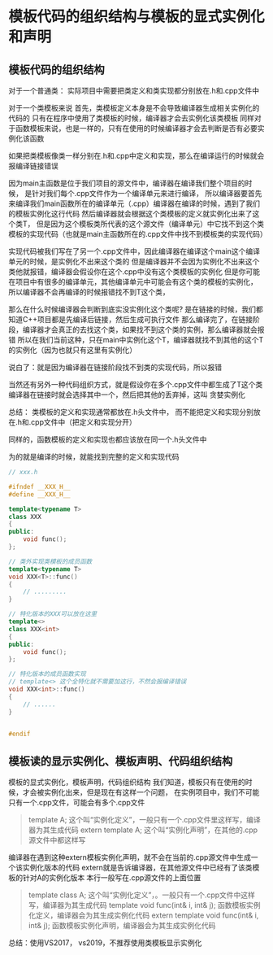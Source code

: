 # 模板代码的组织结构与模板的显式实例化和声明

## 模板代码的组织结构

对于一个普通类：
实际项目中需要把类定义和类实现都分别放在.h和.cpp文件中

对于一个类模板来说
首先，类模板定义本身是不会导致编译器生成相关实例化的代码的
只有在程序中使用了类模板的时候，编译器才会去实例化该类模板
同样对于函数模板来说，也是一样的，只有在使用的时候编译器才会去判断是否有必要实例化该函数

如果把类模板像类一样分别在.h和.cpp中定义和实现，那么在编译运行的时候就会报编译链接错误

因为main主函数是位于我们项目的源文件中，编译器在编译我们整个项目的时候，
是针对我们每个.cpp文件作为一个编译单元来进行编译，
所以编译器要首先来编译我们main函数所在的编译单元（.cpp）编译器在编译的时候，遇到了我们的模板实例化这行代码
然后编译器就会根据这个类模板的定义就实例化出来了这个类T<int>，
但是因为这个模板类所代表的这个源文件（编译单元）中它找不到这个类模板的实现代码（也就是main主函数所在的.cpp文件中找不到模板类的实现代码）

实现代码被我们写在了另一个.cpp文件中，因此编译器在编译这个main这个编译单元的时候，是实例化不出来这个类的
但是编译器并不会因为实例化不出来这个类他就报错，编译器会假设你在这个.cpp中没有这个类模板的实例化
但是你可能在项目中有很多的编译单元，其他编译单元中可能会有这个类的模板的实例化，
所以编译器不会再编译的时候报错找不到T<int>这个类，

那么在什么时候编译器会判断到底实没实例化这个类呢?
是在链接的时候，我们都知道C++项目都是先编译后链接，然后生成可执行文件
那么编译完了，在链接阶段，编译器才会真正的去找这个类，如果找不到这个类的实例，那么编译器就会报错
所以在我们当前这种，只在main中实例化这个T<int>，编译器就找不到其他的这个T<int>的实例化（因为也就只有这里有实例化）

说白了：就是因为编译器在链接阶段找不到类的实现代码，所以报错

当然还有另外一种代码组织方式，就是假设你在多个.cpp文件中都生成了T<int>这个类
编译器在链接时就会选择其中一个，然后把其他的丢弃掉，这叫 贪婪实例化

总结：
类模板的定义和实现通常都放在.h头文件中，
而不能把定义和实现分别放在.h和.cpp文件中（把定义和实现分开）

同样的，函数模板的定义和实现也都应该放在同一个.h头文件中

为的就是编译的时候，就能找到完整的定义和实现代码

```c++
// xxx.h

#ifndef __XXX_H__
#define __XXX_H__

template<typename T>
class XXX
{
public:
    void func();
};

// 类外实现类模板的成员函数
template<typename T>
void XXX<T>::func()
{
    // .........
}

// 特化版本的XXX可以放在这里
template<>
class XXX<int>
{
public:
    void func();
};

// 特化版本的成员函数实现
// template<> 这个全特化就不需要加这行，不然会报编译错误
void XXX<int>::func()
{
    // ......
}


#endif
```



## 模板读的显示实例化、模板声明、代码组织结构

模板的显式实例化，模板声明，代码组织结构
我们知道，模板只有在使用的时候，才会被实例化出来，但是现在有这样一个问题，
在实例项目中，我们不可能只有一个.cpp文件，可能会有多个.cpp文件

> template A<float>;  这个叫“实例化定义”，一般只有一个.cpp文件里这样写，编译器为其生成代码
> extern template A<float>;  这个叫“实例化声明”，在其他的.cpp源文件中都这样写

编译器在遇到这种extern模板实例化声明，就不会在当前的.cpp源文件中生成一个该实例化版本的代码
extern就是告诉编译器，在其他源文件中已经有了该类模板的针对A<float>的实例化版本
本行一般写在.cpp源文件的上面位置

> template class A<float>; 这个叫“实例化定义”，。一般只有一个.cpp文件中这样写，编译器为其生成代码
> template void func(int& i, int& j); 函数模板实例化定义，编译器会为其生成实例化代码
> extern template void func(int& i, int& j); 函数模板实例化声明，编译器会为其生成实例化代码

总结：使用VS2017， vs2019，不推荐使用类模板显示实例化